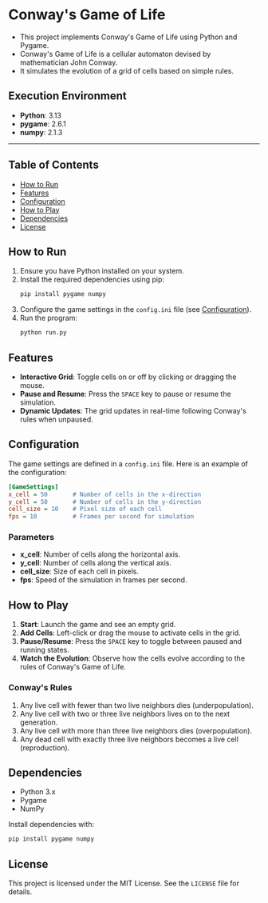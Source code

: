 # **Conway's Game of Life**

- This project implements Conway's Game of Life using Python and Pygame. 
- Conway's Game of Life is a cellular automaton devised by mathematician John Conway. 
- It simulates the evolution of a grid of cells based on simple rules.

## **Execution Environment**
- **Python**: 3.13 
- **pygame**: 2.6.1
- **numpy**:  2.1.3

---

## Table of Contents
- [How to Run](#how-to-run)
- [Features](#features)
- [Configuration](#configuration)
- [How to Play](#how-to-play)
- [Dependencies](#dependencies)
- [License](#license)

## How to Run
1. Ensure you have Python installed on your system.
2. Install the required dependencies using pip:
   ```bash
   pip install pygame numpy
   ```
3. Configure the game settings in the `config.ini` file (see [Configuration](#configuration)).
4. Run the program:
   ```bash
   python run.py
   ```

## Features
- **Interactive Grid**: Toggle cells on or off by clicking or dragging the mouse.
- **Pause and Resume**: Press the `SPACE` key to pause or resume the simulation.
- **Dynamic Updates**: The grid updates in real-time following Conway's rules when unpaused.

## Configuration
The game settings are defined in a `config.ini` file. Here is an example of the configuration:

```ini
[GameSettings]
x_cell = 50       # Number of cells in the x-direction
y_cell = 50       # Number of cells in the y-direction
cell_size = 10    # Pixel size of each cell
fps = 10          # Frames per second for simulation
```

### Parameters
- **x_cell**: Number of cells along the horizontal axis.
- **y_cell**: Number of cells along the vertical axis.
- **cell_size**: Size of each cell in pixels.
- **fps**: Speed of the simulation in frames per second.

## How to Play
1. **Start**: Launch the game and see an empty grid.
2. **Add Cells**: Left-click or drag the mouse to activate cells in the grid.
3. **Pause/Resume**: Press the `SPACE` key to toggle between paused and running states.
4. **Watch the Evolution**: Observe how the cells evolve according to the rules of Conway's Game of Life.

### Conway's Rules
1. Any live cell with fewer than two live neighbors dies (underpopulation).
2. Any live cell with two or three live neighbors lives on to the next generation.
3. Any live cell with more than three live neighbors dies (overpopulation).
4. Any dead cell with exactly three live neighbors becomes a live cell (reproduction).

## Dependencies
- Python 3.x
- Pygame
- NumPy 

Install dependencies with:
```bash
pip install pygame numpy
```

## License
This project is licensed under the MIT License. See the `LICENSE` file for details.
